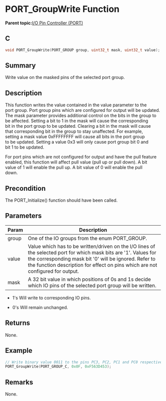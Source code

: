 # PORT\_GroupWrite Function

**Parent topic:**[I/O Pin Controller \(PORT\)](GUID-7F443A35-9F1B-49DE-B591-83F974FA576B.md)

## C

```c
void PORT_GroupWrite(PORT_GROUP group, uint32_t mask, uint32_t value);
```

## Summary

Write value on the masked pins of the selected port group.

## Description

This function writes the value contained in the value parameter to the<br />port group. Port group pins which are configured for output will be updated.<br />The mask parameter provides additional control on the bits in the group to<br />be affected. Setting a bit to 1 in the mask will cause the corresponding<br />bit in the port group to be updated. Clearing a bit in the mask will cause<br />that corresponding bit in the group to stay unaffected. For example,<br />setting a mask value 0xFFFFFFFF will cause all bits in the port group<br />to be updated. Setting a value 0x3 will only cause port group bit 0 and<br />bit 1 to be updated.

For port pins which are not configured for output and have the pull feature<br />enabled, this function will affect pull value \(pull up or pull down\). A bit<br />value of 1 will enable the pull up. A bit value of 0 will enable the pull<br />down.

## Precondition

The PORT\_Initialize\(\) function should have been called.

## Parameters

|Param|Description|
|-----|-----------|
|group|One of the IO groups from the enum PORT\_GROUP.|
|value|Value which has to be written/driven on the I/O lines of the selected port for which mask bits are '1'. Values for the corresponding mask bit '0' will be ignored. Refer to the function description for effect on pins which are not configured for output.|
|mask|A 32 bit value in which positions of 0s and 1s decide which IO pins of the selected port group will be written.|

-   1's Will write to corresponding IO pins.

-   0's Will remain unchanged.


## Returns

None.

## Example

```c
// Write binary value 0011 to the pins PC3, PC2, PC1 and PC0 respectively.
PORT_GroupWrite(PORT_GROUP_C, 0x0F, 0xF563D453);

```

## Remarks

None.


